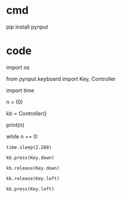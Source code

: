 # cmd
pip install pynput


# code

import os

from pynput.keyboard import Key, Controller

import time

n = (0)

kb = Controller()


print(n)

while n == 0:

    time.sleep(2.268)
    
    kb.press(Key.down)
    
    kb.release(Key.down)
    
    kb.release(Key.left)
    
    kb.press(Key.left)

